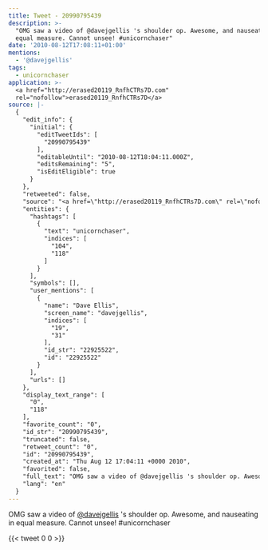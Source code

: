 ```yaml
---
title: Tweet - 20990795439
description: >-
  "OMG saw a video of @davejgellis 's shoulder op. Awesome, and nauseating in
  equal measure. Cannot unsee! #unicornchaser"
date: '2010-08-12T17:08:11+01:00'
mentions:
  - '@davejgellis'
tags:
  - unicornchaser
application: >-
  <a href="http://erased20119_RnfhCTRs7D.com"
  rel="nofollow">erased20119_RnfhCTRs7D</a>
source: |-
  {
    "edit_info": {
      "initial": {
        "editTweetIds": [
          "20990795439"
        ],
        "editableUntil": "2010-08-12T18:04:11.000Z",
        "editsRemaining": "5",
        "isEditEligible": true
      }
    },
    "retweeted": false,
    "source": "<a href=\"http://erased20119_RnfhCTRs7D.com\" rel=\"nofollow\">erased20119_RnfhCTRs7D</a>",
    "entities": {
      "hashtags": [
        {
          "text": "unicornchaser",
          "indices": [
            "104",
            "118"
          ]
        }
      ],
      "symbols": [],
      "user_mentions": [
        {
          "name": "Dave Ellis",
          "screen_name": "davejgellis",
          "indices": [
            "19",
            "31"
          ],
          "id_str": "22925522",
          "id": "22925522"
        }
      ],
      "urls": []
    },
    "display_text_range": [
      "0",
      "118"
    ],
    "favorite_count": "0",
    "id_str": "20990795439",
    "truncated": false,
    "retweet_count": "0",
    "id": "20990795439",
    "created_at": "Thu Aug 12 17:04:11 +0000 2010",
    "favorited": false,
    "full_text": "OMG saw a video of @davejgellis 's shoulder op. Awesome, and nauseating in equal measure. Cannot unsee! #unicornchaser",
    "lang": "en"
  }
---
```

OMG saw a video of [@davejgellis](https://twitter.com/@davejgellis) 's shoulder op. Awesome, and nauseating in equal measure. Cannot unsee! #unicornchaser
    
{{< tweet 0 0 >}}
    
